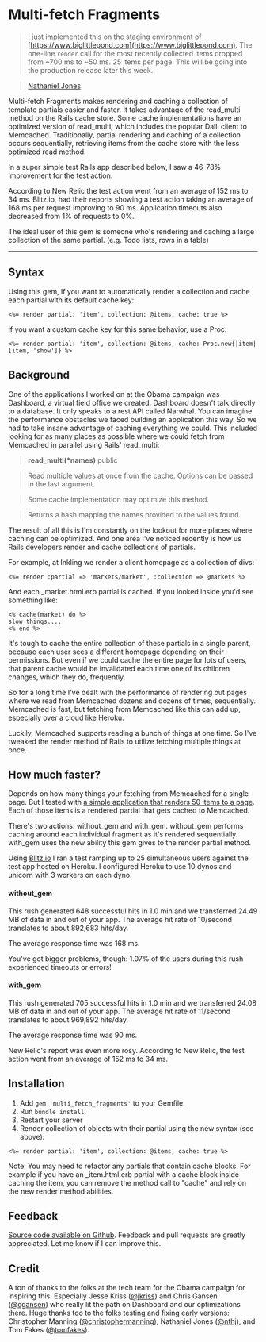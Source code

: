 Multi-fetch Fragments
===========

> I just implemented this on the staging environment of [https://www.biglittlepond.com](https://www.biglittlepond.com). The one-line `render` call for the most recently collected items dropped from ~700 ms to ~50 ms. 25 items per page. This will be going into the production release later this week.

>  [Nathaniel Jones](@thenthj)


Multi-fetch Fragments makes rendering and caching a collection of template partials easier and faster. It takes advantage of the read_multi method on the Rails cache store. Some cache implementations have an optimized version of read_multi, which includes the popular Dalli client to Memcached. Traditionally, partial rendering and caching of a collection occurs sequentially, retrieving items from the cache store with the less optimized read method.

In a super simple test Rails app described below, I saw a 46-78% improvement for the test action.

According to New Relic the test action went from an average of 152 ms to 34 ms. Blitz.io, had their reports showing a test action taking an average of 168 ms per request improving to 90 ms. Application timeouts also decreased from 1% of requests to 0%.

The ideal user of this gem is someone who's rendering and caching a large collection of the same partial. (e.g. Todo lists, rows in a table)

<hr/> 

## Syntax

Using this gem, if you want to automatically render a collection and cache each partial with its default cache key: 

```
<%= render partial: 'item', collection: @items, cache: true %>
```

If you want a custom cache key for this same behavior, use a Proc: 

```
<%= render partial: 'item', collection: @items, cache: Proc.new{|item| [item, 'show']} %>
```

## Background

One of the applications I worked on at the Obama campaign was Dashboard, a virtual field office we created. Dashboard doesn't talk directly to a database. It only speaks to a rest API called Narwhal. You can imagine the performance obstacles we faced building an application this way. So we had to take insane advantage of caching everything we could. This included looking for as many places as possible where we could fetch from Memcached in parallel using Rails' read_multi: 

> <b>read_multi(*names)</b> public

> Read multiple values at once from the cache. Options can be passed in the last argument.

> Some cache implementation may optimize this method.

> Returns a hash mapping the names provided to the values found.

The result of all this is I'm constantly on the lookout for more places where caching can be optimized. And one area I've noticed recently is how us Rails developers render and cache collections of partials. 

For example, at Inkling we render a client homepage as a collection of divs: 

```
<%= render :partial => 'markets/market', :collection => @markets %>
```

And each _market.html.erb partial is cached. If you looked inside you'd see something like: 

```
<% cache(market) do %>
slow things....
<% end %>
```

It's tough to cache the entire collection of these partials in a single parent, because each user sees a different homepage depending on their permissions. But even if we could cache the entire page for lots of users, that parent cache would be invalidated each time one of its children changes, which they do, frequently. 

So for a long time I've dealt with the performance of rendering out pages where we read from Memcached dozens and dozens of times, sequentially. Memcached is fast, but fetching from Memcached like this can add up, especially over a cloud like Heroku. 

Luckily, Memcached supports reading a bunch of things at one time. So I've tweaked the render method of Rails to utilize fetching multiple things at once. 

How much faster?
-----------------------------

Depends on how many things your fetching from Memcached for a single page. But I tested with [a simple application that renders 50 items to a page](https://github.com/n8/multi_fetch_fragments_test_app). Each of those items is a rendered partial that gets cached to Memcached. 

There's two actions: without_gem and with_gem. without_gem performs caching around each individual fragment as it's rendered sequentially. with_gem uses the new ability this gem gives to the render partial method. 

Using [Blitz.io](http://blitz.io) I ran a test ramping up to 25 simultaneous users against the test app hosted on Heroku. I configured Heroku to use 10 dynos and unicorn with 3 workers on each dyno.

#### without_gem

This rush generated 648 successful hits in 1.0 min and we transferred 24.49 MB of data in and out of your app. The average hit rate of 10/second translates to about 892,683 hits/day.

The average response time was 168 ms.

You've got bigger problems, though: 1.07% of the users during this rush experienced timeouts or errors!

#### with_gem

This rush generated 705 successful hits in 1.0 min and we transferred 24.08 MB of data in and out of your app. The average hit rate of 11/second translates to about 969,892 hits/day.

The average response time was 90 ms.

New Relic's report was even more rosy. According to New Relic, the test action went from an average of 152 ms to 34 ms.

Installation
------------

1. Add `gem 'multi_fetch_fragments'` to your Gemfile.
2. Run `bundle install`.
3. Restart your server 
4. Render collection of objects with their partial using the new syntax (see above): 

```
<%= render partial: 'item', collection: @items, cache: true %>
```

Note: You may need to refactor any partials that contain cache blocks. For example if you have an _item.html.erb partial with a cache block inside caching the item, you can remove the method call to "cache" and rely on the new render method abilities.

Feedback
--------
[Source code available on Github](https://github.com/n8/multi_fetch_fragments). Feedback and pull requests are greatly appreciated.  Let me know if I can improve this.

Credit
--------
A ton of thanks to the folks at the tech team for the Obama campaign for inspiring this. Especially Jesse Kriss ([@jkriss](http://github.com/jkriss)) and Chris Gansen ([@cgansen](http://github.com/cgansen)) who really lit the path on Dashboard and our optimizations there. Huge thanks too to the folks testing and fixing early versions: Christopher Manning ([@christophermanning](http://github.com/christophermanning)), Nathaniel Jones ([@nthj](http://github.com/nthj)), and Tom Fakes ([@tomfakes](http://github.com/tomfakes)).

